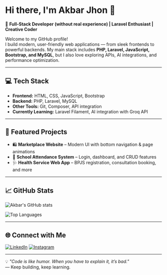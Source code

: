 # Hi there, I'm Akbar Jhon 👋

🚀 **Full-Stack Developer (without real experience) | Laravel Enthusiast | Creative Coder**

Welcome to my GitHub profile!  
I build modern, user-friendly web applications — from sleek frontends to powerful backends. My main stack includes **PHP, Laravel, JavaScript, Bootstrap, and MySQL**, but I also love exploring APIs, AI integrations, and performance optimization.

---

## 💻 Tech Stack
- **Frontend:** HTML, CSS, JavaScript, Bootstrap
- **Backend:** PHP, Laravel, MySQL
- **Other Tools:** Git, Composer, API integration
- **Currently Learning:** Laravel Filament, AI integration with Groq API

---

## 📌 Featured Projects
- 🛍️ **Marketplace Website** – Modern UI with bottom navigation & page animations  
- 🏫 **School Attendance System** – Login, dashboard, and CRUD features  
- 🩺 **Health Service Web App** – BPJS registration, consultation booking, and more  

---

## 📈 GitHub Stats
![Akbar's GitHub stats](https://github-readme-stats.vercel.app/api?username=Akbar330&show_icons=true&theme=radical)

![Top Languages](https://github-readme-stats.vercel.app/api/top-langs/?username=Akbar330&layout=compact&theme=radical)

---

## 🌐 Connect with Me

[![LinkedIn](https://img.shields.io/badge/LinkedIn-0077B5?style=for-the-badge&logo=linkedin&logoColor=white)]([[https://linkedin.com/in/yourusername](https://www.linkedin.com/in/muhammad-akbar-alhariri-693070323/)])  
[![Instagram](https://img.shields.io/badge/Instagram-E4405F?style=for-the-badge&logo=instagram&logoColor=white)](https://instagram.com/akbr_muhammd)

---

💡 _"Code is like humor. When you have to explain it, it’s bad."_  
— Keep building, keep learning.
